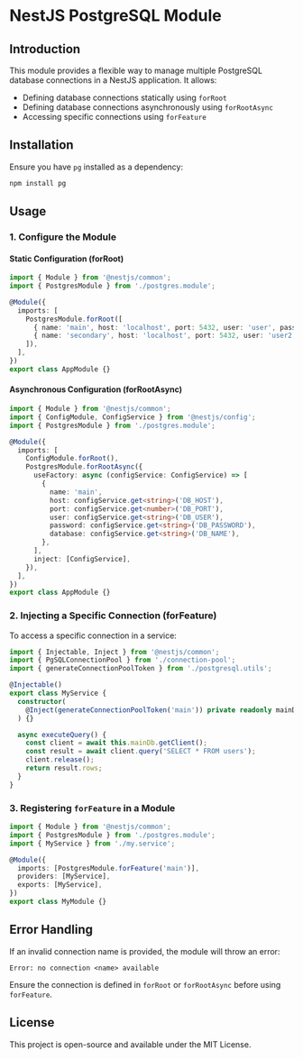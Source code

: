 # NestJS PostgreSQL Module

## Introduction
This module provides a flexible way to manage multiple PostgreSQL database connections in a NestJS application. It allows:

- Defining database connections statically using `forRoot`
- Defining database connections asynchronously using `forRootAsync`
- Accessing specific connections using `forFeature`

## Installation
Ensure you have `pg` installed as a dependency:

```sh
npm install pg
```

## Usage

### 1. Configure the Module

#### Static Configuration (forRoot)

```typescript
import { Module } from '@nestjs/common';
import { PostgresModule } from './postgres.module';

@Module({
  imports: [
    PostgresModule.forRoot([
      { name: 'main', host: 'localhost', port: 5432, user: 'user', password: 'pass', database: 'db1' },
      { name: 'secondary', host: 'localhost', port: 5432, user: 'user2', password: 'pass2', database: 'db2' },
    ]),
  ],
})
export class AppModule {}
```

#### Asynchronous Configuration (forRootAsync)

```typescript
import { Module } from '@nestjs/common';
import { ConfigModule, ConfigService } from '@nestjs/config';
import { PostgresModule } from './postgres.module';

@Module({
  imports: [
    ConfigModule.forRoot(),
    PostgresModule.forRootAsync({
      useFactory: async (configService: ConfigService) => [
        {
          name: 'main',
          host: configService.get<string>('DB_HOST'),
          port: configService.get<number>('DB_PORT'),
          user: configService.get<string>('DB_USER'),
          password: configService.get<string>('DB_PASSWORD'),
          database: configService.get<string>('DB_NAME'),
        },
      ],
      inject: [ConfigService],
    }),
  ],
})
export class AppModule {}
```

### 2. Injecting a Specific Connection (forFeature)
To access a specific connection in a service:

```typescript
import { Injectable, Inject } from '@nestjs/common';
import { PgSQLConnectionPool } from './connection-pool';
import { generateConnectionPoolToken } from './postgresql.utils';

@Injectable()
export class MyService {
  constructor(
    @Inject(generateConnectionPoolToken('main')) private readonly mainDb: PgSQLConnectionPool,
  ) {}

  async executeQuery() {
    const client = await this.mainDb.getClient();
    const result = await client.query('SELECT * FROM users');
    client.release();
    return result.rows;
  }
}
```

### 3. Registering `forFeature` in a Module

```typescript
import { Module } from '@nestjs/common';
import { PostgresModule } from './postgres.module';
import { MyService } from './my.service';

@Module({
  imports: [PostgresModule.forFeature('main')],
  providers: [MyService],
  exports: [MyService],
})
export class MyModule {}
```

## Error Handling
If an invalid connection name is provided, the module will throw an error:

```
Error: no connection <name> available
```

Ensure the connection is defined in `forRoot` or `forRootAsync` before using `forFeature`.

## License
This project is open-source and available under the MIT License.

